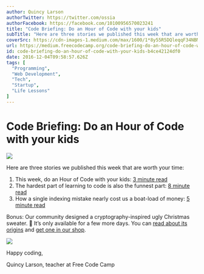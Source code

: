 ```yaml
---
author: Quincy Larson
authorTwitter: https://twitter.com/ossia
authorFacebook: https://facebook.com/10100956570023241
title: "Code Briefing: Do an Hour of Code with your kids"
subTitle: "Here are three stories we published this week that are worth your time:..."
coverSrc: https://cdn-images-1.medium.com/max/1600/1*8y55R5DQleqqF34NBMcvIg.jpeg
url: https://medium.freecodecamp.org/code-briefing-do-an-hour-of-code-with-your-kids-b4ce42124df0
id: code-briefing-do-an-hour-of-code-with-your-kids-b4ce42124df0
date: 2016-12-04T09:58:57.626Z
tags: [
  "Programming",
  "Web Development",
  "Tech",
  "Startup",
  "Life Lessons"
]
---
```

# Code Briefing: Do an Hour of Code with your kids



![](https://cdn-images-1.medium.com/max/1600/1*8y55R5DQleqqF34NBMcvIg.jpeg)



Here are three stories we published this week that are worth your time:

1.  This week, do an Hour of Code with your kids: [3 minute read](http://bit.ly/2h76kXk)
2.  The hardest part of learning to code is also the funnest part: [8 minute read](http://bit.ly/2gPkIQS)
3.  How a single indexing mistake nearly cost us a boat-load of money: [5 minute read](http://bit.ly/2gC5QYn)

Bonus: Our community designed a cryptography-inspired ugly Christmas sweater. 🎄 It’s only available for a few more days. You can [read about its origins](http://bit.ly/2fVxpwD) and [get one in our shop](http://bit.ly/2cGNEx2).



![](https://cdn-images-1.medium.com/max/1600/1*TOIVcL7frUp1TzotdwlK-Q.jpeg)



Happy coding,

Quincy Larson, teacher at Free Code Camp








